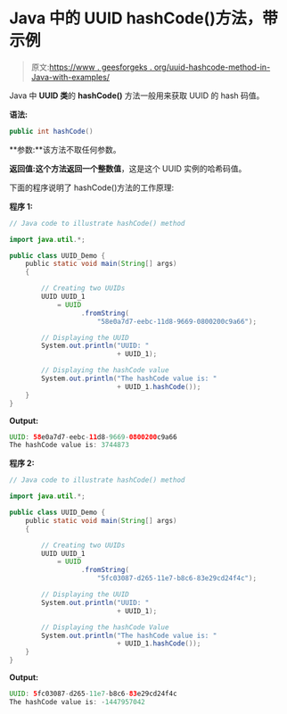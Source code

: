 # Java 中的 UUID hashCode()方法，带示例

> 原文:[https://www . geesforgeks . org/uuid-hashcode-method-in-Java-with-examples/](https://www.geeksforgeeks.org/uuid-hashcode-method-in-java-with-examples/)

Java 中 **UUID 类**的 **hashCode()** 方法一般用来获取 UUID 的 hash 码值。

**语法:**

```java
public int hashCode()
```

**参数:**该方法不取任何参数。

**返回值:**这个方法返回一个**整数值**，这是这个 UUID 实例的哈希码值。

下面的程序说明了 hashCode()方法的工作原理:

**程序 1:**

```java
// Java code to illustrate hashCode() method

import java.util.*;

public class UUID_Demo {
    public static void main(String[] args)
    {

        // Creating two UUIDs
        UUID UUID_1
            = UUID
                  .fromString(
                      "58e0a7d7-eebc-11d8-9669-0800200c9a66");

        // Displaying the UUID
        System.out.println("UUID: "
                           + UUID_1);

        // Displaying the hashCode value
        System.out.println("The hashCode value is: "
                           + UUID_1.hashCode());
    }
}
```

**Output:**

```java
UUID: 58e0a7d7-eebc-11d8-9669-0800200c9a66
The hashCode value is: 3744873

```

**程序 2:**

```java
// Java code to illustrate hashCode() method

import java.util.*;

public class UUID_Demo {
    public static void main(String[] args)
    {

        // Creating two UUIDs
        UUID UUID_1
            = UUID
                  .fromString(
                      "5fc03087-d265-11e7-b8c6-83e29cd24f4c");

        // Displaying the UUID
        System.out.println("UUID: "
                           + UUID_1);

        // Displaying the hashCode Value
        System.out.println("The hashCode value is: "
                           + UUID_1.hashCode());
    }
}
```

**Output:**

```java
UUID: 5fc03087-d265-11e7-b8c6-83e29cd24f4c
The hashCode value is: -1447957042

```